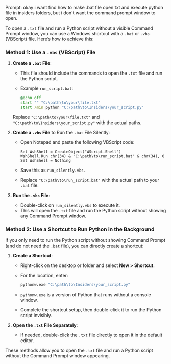 Prompt: okay i want find how to make .bat file open txt and execute python file in insiders folders, but i don't want the command prompt window to open.

To open a `.txt` file and run a Python script without a visible Command Prompt window, you can use a Windows shortcut with a `.bat` or `.vbs` (VBScript) file. Here’s how to achieve this:

### Method 1: Use a `.vbs` (VBScript) File

1. **Create a `.bat` File**:
   - This file should include the commands to open the `.txt` file and run the Python script.
   - Example `run_script.bat`:

     ```bat
     @echo off
     start "" "C:\path\to\your\file.txt"
     start /min python "C:\path\to\Insiders\your_script.py"
     ```

   Replace `"C:\path\to\your\file.txt"` and `"C:\path\to\Insiders\your_script.py"` with the actual paths.

2. **Create a `.vbs` File** to Run the `.bat` File Silently:
   - Open Notepad and paste the following VBScript code:

     ```vbs
     Set WshShell = CreateObject("WScript.Shell")
     WshShell.Run chr(34) & "C:\path\to\run_script.bat" & chr(34), 0
     Set WshShell = Nothing
     ```

   - Save this as `run_silently.vbs`.
   - Replace `"C:\path\to\run_script.bat"` with the actual path to your `.bat` file.

3. **Run the `.vbs` File**:
   - Double-click on `run_silently.vbs` to execute it.
   - This will open the `.txt` file and run the Python script without showing any Command Prompt window.

### Method 2: Use a Shortcut to Run Python in the Background

If you only need to run the Python script without showing Command Prompt (and do not need the `.bat` file), you can directly create a shortcut:

1. **Create a Shortcut**:
   - Right-click on the desktop or folder and select **New > Shortcut**.
   - For the location, enter:

     ```cmd
     pythonw.exe "C:\path\to\Insiders\your_script.py"
     ```

   - `pythonw.exe` is a version of Python that runs without a console window.
   - Complete the shortcut setup, then double-click it to run the Python script invisibly.

2. **Open the `.txt` File Separately**:
   - If needed, double-click the `.txt` file directly to open it in the default editor.

These methods allow you to open the `.txt` file and run a Python script without the Command Prompt window appearing.